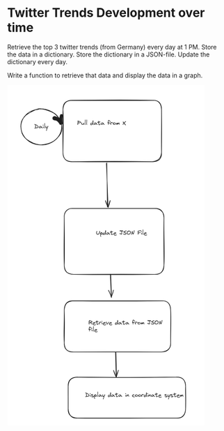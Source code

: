 # Twitter Trends Development over  time

Retrieve the top 3 twitter trends (from Germany) every day at 1 PM.
Store the data in a dictionary. Store the dictionary in a JSON-file.
Update the dictionary every day.

Write a function to retrieve that data and display the data in a graph.

![Excali-Drawing](image.png)